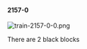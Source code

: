 #### 2157-0
![train-2157-0-0.png](https://github.com/lil-lab/nlvr/raw/master/nlvr/train/images/16/train-2157-0-0.png "train-2157-0-0.png")

There are 2 black blocks